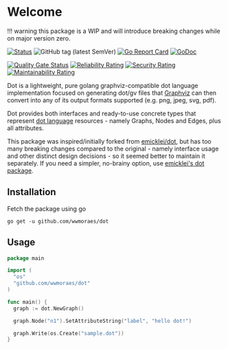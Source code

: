 # Welcome

!!! warning
    this package is a WIP and will introduce breaking changes while on major
    version zero.

[![Status](https://img.shields.io/badge/status-active-success.svg)]()
![GitHub tag (latest SemVer)](https://img.shields.io/github/v/tag/wwmoraes/dot)
[![Go Report Card](https://goreportcard.com/badge/github.com/wwmoraes/dot)](https://goreportcard.com/report/github.com/wwmoraes/dot)
[![GoDoc](https://godoc.org/github.com/wwmoraes/dot?status.svg)](https://pkg.go.dev/github.com/wwmoraes/dot)

[![Quality Gate Status](https://sonarcloud.io/api/project_badges/measure?project=wwmoraes_dot&metric=alert_status)](https://sonarcloud.io/dashboard?id=wwmoraes_dot)
[![Reliability Rating](https://sonarcloud.io/api/project_badges/measure?project=wwmoraes_dot&metric=reliability_rating)](https://sonarcloud.io/dashboard?id=wwmoraes_dot)
[![Security Rating](https://sonarcloud.io/api/project_badges/measure?project=wwmoraes_dot&metric=security_rating)](https://sonarcloud.io/dashboard?id=wwmoraes_dot)
[![Maintainability Rating](https://sonarcloud.io/api/project_badges/measure?project=wwmoraes_dot&metric=sqale_rating)](https://sonarcloud.io/dashboard?id=wwmoraes_dot)

Dot is a lightweight, pure golang graphviz-compatible dot language
implementation focused on generating dot/gv files that [Graphviz](graphviz) can
then convert into any of its output formats supported (e.g. png, jpeg, svg, pdf).

Dot provides both interfaces and ready-to-use concrete types that represent
[dot language](dotlanguage) resources - namely Graphs, Nodes and Edges, plus all
attributes.

This package was inspired/initially forked from [emicklei/dot](emicklei-dot),
but has too many breaking changes compared to the original - namely interface
usage and other distinct design decisions - so it seemed better to maintain it
separately. If you need a simpler, no-brainy option, use
[emicklei's dot package](emicklei-dot).

## Installation

Fetch the package using go

```shell
go get -u github.com/wwmoraes/dot
```

## Usage

```go
package main

import (
  "os"
  "github.com/wwmoraes/dot"
)

func main() {
  graph := dot.NewGraph()

  graph.Node("n1").SetAttributeString("label", "hello dot!")

  graph.Write(os.Create("sample.dot"))
}
```

[graphviz]: https://graphviz.org
[dotlanguage]: http://www.graphviz.org/doc/info/lang.html
[emicklei-dot]: https://github.com/emicklei/dot

